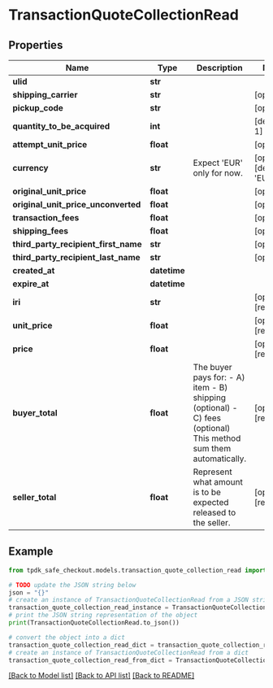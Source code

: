 # TransactionQuoteCollectionRead



## Properties

Name | Type | Description | Notes
------------ | ------------- | ------------- | -------------
**ulid** | **str** |  | 
**shipping_carrier** | **str** |  | [optional] 
**pickup_code** | **str** |  | [optional] 
**quantity_to_be_acquired** | **int** |  | [default to 1]
**attempt_unit_price** | **float** |  | [optional] 
**currency** | **str** | Expect &#39;EUR&#39; only for now. | [optional] [default to 'EUR']
**original_unit_price** | **float** |  | [optional] 
**original_unit_price_unconverted** | **float** |  | [optional] 
**transaction_fees** | **float** |  | [optional] 
**shipping_fees** | **float** |  | [optional] 
**third_party_recipient_first_name** | **str** |  | [optional] 
**third_party_recipient_last_name** | **str** |  | [optional] 
**created_at** | **datetime** |  | 
**expire_at** | **datetime** |  | 
**iri** | **str** |  | [optional] [readonly] 
**unit_price** | **float** |  | [optional] [readonly] 
**price** | **float** |  | [optional] [readonly] 
**buyer_total** | **float** | The buyer pays for:  - A) item  - B) shipping (optional)  - C) fees     (optional) This method sum them automatically. | [optional] [readonly] 
**seller_total** | **float** | Represent what amount is to be expected released to the seller. | [optional] [readonly] 

## Example

```python
from tpdk_safe_checkout.models.transaction_quote_collection_read import TransactionQuoteCollectionRead

# TODO update the JSON string below
json = "{}"
# create an instance of TransactionQuoteCollectionRead from a JSON string
transaction_quote_collection_read_instance = TransactionQuoteCollectionRead.from_json(json)
# print the JSON string representation of the object
print(TransactionQuoteCollectionRead.to_json())

# convert the object into a dict
transaction_quote_collection_read_dict = transaction_quote_collection_read_instance.to_dict()
# create an instance of TransactionQuoteCollectionRead from a dict
transaction_quote_collection_read_from_dict = TransactionQuoteCollectionRead.from_dict(transaction_quote_collection_read_dict)
```
[[Back to Model list]](../README.md#documentation-for-models) [[Back to API list]](../README.md#documentation-for-api-endpoints) [[Back to README]](../README.md)


